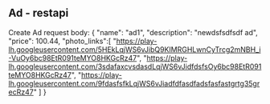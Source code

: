 ## Ad - restapi ##


Create Ad request body:
{
    "name": "ad1",
    "description": "newdsfsdfsdf ad",
    "price": 100.44,
    "photo_links":[
       "https://play-lh.googleusercontent.com/5HEkLqjWS6vJibQ9KIMRGHLwnCyTrcg2mNBH_i-VuOy6bc98EtR091teMYO8HKGcRz47",
       "https://play-lh.googleusercontent.com/3sdafaxcvsdasdLqjWS6vJidfdsfsOy6bc98EtR091teMYO8HKGcRz47",
       "https://play-lh.googleusercontent.com/9fdasfsfkLqjWS6vJiadfdfasdfadsfasfastgrtg35grecRz47"
    ]
}
